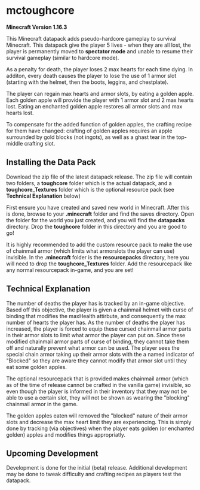 # mctoughcore
**Minecraft Version 1.16.3**

This Minecraft datapack adds pseudo-hardcore gameplay to survival Minecraft. This datapack give the player 5 lives - when they are all lost, the player is permanently moved to **spectator mode** and unable to resume their survival gameplay (similar to hardcore mode).

As a penalty for death, the player loses 2 max hearts for each time dying. In additon, every death causes the player to lose the use of 1 armor slot (starting with the helmet, then the boots, leggins, and chestplate). 

The player can regain max hearts and armor slots, by eating a golden apple. Each golden apple will provide the player with 1 armor slot and 2 max hearts lost. Eating an enchanted golden apple restores all armor slots and max hearts lost.

To compensate for the added function of golden apples, the crafting recipe for them have changed: crafting of golden apples requires an apple surrounded by gold blocks (not ingots), as well as a ghast tear in the top-middle crafting slot. 

## Installing the Data Pack
Download the zip file of the latest datapack release. The zip file will contain two folders, a **toughcore** folder which is the actual datapack, and a **toughcore_Textures** folder which is the optional resource pack (see **Technical Explanation** below) 

First ensure you have created and saved new world in Minecraft. After this is done, browse to your **.minecraft** folder and find the saves directory. Open the folder for the world you just created, and you will find the **datapacks** directory. Drop the **toughcore** folder in this directory and you are good to go!

It is highly recommended to add the custom resource pack to make the use of chainmail armor (which limits what armorslots the player can use) invisible. In the **.minecraft** folder is the **resourcepacks** directory, here you will need to drop the **toughcore_Textures** folder. Add the resourcepack like any normal resourcepack in-game, and you are set!

## Technical Explanation
The number of deaths the player has is tracked by an in-game objective. Based off this objective, the player is given a chainmail helmet with curse of binding that modifies the maxHealth attirbute, and consequently the max number of hearts the player has. As the number of deaths the player has increased, the player is forced to equip these cursed chainmail armor parts in their armor slots to limit what armor the player can put on. Since these modified chainmail armor parts of curse of binding, they cannot take them off and naturally prevent what armor can be used. The player sees the special chain armor taking up their armor slots with the a named indicator of "Blocked" so they are aware they cannot modify that armor slot until they eat some golden apples.

The optional resourcepack that is provided makes chainmail armor (which as of the time of release cannot be crafted in the vanilla game) invisible, so even though the player is informed in their inventory that they may not be able to use a certain slot, they will not be shown as wearing the "blocking" chainmail armor in the game. 

The golden apples eaten will removed the "blocked" nature of their armor slots and decrease the max heart limit they are experiencing. This is simply done by tracking (via objectives) when the player eats golden (or enchanted golden) apples and modifies things appropriatly. 

## Upcoming Development
Development is done for the initial (beta) release. Additional development may be done to tweak difficulty and crafting recipes as players test the datapack. 
